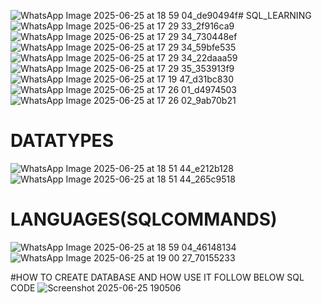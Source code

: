 ![WhatsApp Image 2025-06-25 at 18 59 04_de90494f](https://github.com/user-attachments/assets/5660817d-cfb8-4785-958d-d3e27590cb51)# SQL_LEARNING
![WhatsApp Image 2025-06-25 at 17 29 33_2f916ca9](https://github.com/user-attachments/assets/cd0e2933-11de-452e-b7e6-430cf5f686e5)
![WhatsApp Image 2025-06-25 at 17 29 34_730448ef](https://github.com/user-attachments/assets/e64b7ca3-962a-4996-96aa-ee7e4c0778d0)
![WhatsApp Image 2025-06-25 at 17 29 34_59bfe535](https://github.com/user-attachments/assets/898bfdeb-4968-4da7-89f0-4f17d453e8a8)
![WhatsApp Image 2025-06-25 at 17 29 34_22daaa59](https://github.com/user-attachments/assets/e85b0531-f9c5-4d80-ac61-7af5d1324f02)
![WhatsApp Image 2025-06-25 at 17 29 35_353913f9](https://github.com/user-attachments/assets/46588f85-9f09-4066-800f-143745150275)
![WhatsApp Image 2025-06-25 at 17 19 47_d31bc830](https://github.com/user-attachments/assets/7488084a-3f42-45a1-a303-0490905db01a)
![WhatsApp Image 2025-06-25 at 17 26 01_d4974503](https://github.com/user-attachments/assets/f1fd2b36-e684-42f2-afd0-f33d2e2c36be)
![WhatsApp Image 2025-06-25 at 17 26 02_9ab70b21](https://github.com/user-attachments/assets/d96fee07-30cd-45b6-a84a-a8d557406e4c)
# DATATYPES
![WhatsApp Image 2025-06-25 at 18 51 44_e212b128](https://github.com/user-attachments/assets/4479b8d0-bcdc-4c8e-aa90-563a28fd7d2a)
![WhatsApp Image 2025-06-25 at 18 51 44_265c9518](https://github.com/user-attachments/assets/3feaab48-c307-4204-bce0-b7e0cc799dc3)
# LANGUAGES(SQLCOMMANDS)
![WhatsApp Image 2025-06-25 at 18 59 04_46148134](https://github.com/user-attachments/assets/2769c6e5-01c2-4c4e-99df-6ec73c115009)
![WhatsApp Image 2025-06-25 at 19 00 27_70155233](https://github.com/user-attachments/assets/82c9e3ea-7867-4ed5-b3c1-67dc07c5bb1e)

#HOW TO CREATE DATABASE AND HOW USE IT FOLLOW BELOW SQL CODE
![Screenshot 2025-06-25 190506](https://github.com/user-attachments/assets/fa4bcb19-cf82-44fe-ad6f-0fe8fb23d764)

